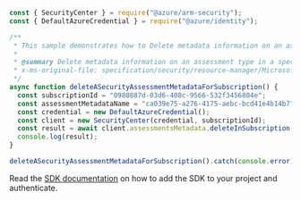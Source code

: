 ```javascript
const { SecurityCenter } = require("@azure/arm-security");
const { DefaultAzureCredential } = require("@azure/identity");

/**
 * This sample demonstrates how to Delete metadata information on an assessment type in a specific subscription, will cause the deletion of all the assessments of that type in that subscription
 *
 * @summary Delete metadata information on an assessment type in a specific subscription, will cause the deletion of all the assessments of that type in that subscription
 * x-ms-original-file: specification/security/resource-manager/Microsoft.Security/stable/2021-06-01/examples/AssessmentsMetadata/DeleteAssessmentsMetadata_subscription_example.json
 */
async function deleteASecurityAssessmentMetadataForSubscription() {
  const subscriptionId = "0980887d-03d6-408c-9566-532f3456804e";
  const assessmentMetadataName = "ca039e75-a276-4175-aebc-bcd41e4b14b7";
  const credential = new DefaultAzureCredential();
  const client = new SecurityCenter(credential, subscriptionId);
  const result = await client.assessmentsMetadata.deleteInSubscription(assessmentMetadataName);
  console.log(result);
}

deleteASecurityAssessmentMetadataForSubscription().catch(console.error);
```

Read the [SDK documentation](https://github.com/Azure/azure-sdk-for-js/blob/%40azure%2Farm-security_5.0.0/sdk/security/arm-security/README.md) on how to add the SDK to your project and authenticate.
